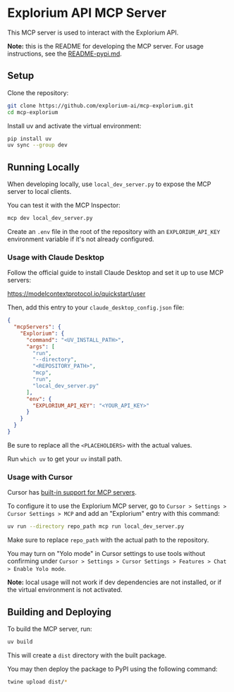 # Explorium API MCP Server
This MCP server is used to interact with the Explorium API.

**Note:** this is the README for developing the MCP server. For usage instructions, see the [README-pypi.md](README-pypi.md).

## Setup

Clone the repository:

```bash
git clone https://github.com/explorium-ai/mcp-explorium.git
cd mcp-explorium
```

Install uv and activate the virtual environment:

```bash
pip install uv
uv sync --group dev
```

## Running Locally

When developing locally, use `local_dev_server.py` to expose the MCP server to local clients.

You can test it with the MCP Inspector:

```bash
mcp dev local_dev_server.py
```

Create an `.env` file in the root of the repository with an
`EXPLORIUM_API_KEY` environment variable if it's not already configured.

### Usage with Claude Desktop

Follow the official guide to install Claude Desktop and set it up to use MCP servers:

https://modelcontextprotocol.io/quickstart/user

Then, add this entry to your `claude_desktop_config.json` file:

```json
{
  "mcpServers": {
    "Explorium": {
      "command": "<UV_INSTALL_PATH>",
      "args": [
        "run",
        "--directory",
        "<REPOSITORY_PATH>",
        "mcp",
        "run",
        "local_dev_server.py"
      ],
      "env": {
        "EXPLORIUM_API_KEY": "<YOUR_API_KEY>"
      }
    }
  }
}
```

Be sure to replace all the `<PLACEHOLDERS>` with the actual values.

Run `which uv` to get your `uv` install path.

### Usage with Cursor

Cursor has [built-in support for MCP servers](https://docs.cursor.com/context/model-context-protocol).

To configure it to use the Explorium MCP server, go to
`Cursor > Settings > Cursor Settings > MCP` and add an "Explorium" entry
with this command:

```bash
uv run --directory repo_path mcp run local_dev_server.py
```

Make sure to replace `repo_path` with the actual path to the repository.

You may turn on "Yolo mode" in Cursor settings to use tools without
confirming under `Cursor > Settings > Cursor Settings > Features > Chat > Enable Yolo mode`.

**Note:** local usage will not work if dev dependencies are not installed,
or if the virtual environment is not activated.

## Building and Deploying

To build the MCP server, run:

```bash
uv build
```

This will create a `dist` directory with the built package.

You may then deploy the package to PyPI using the following command:

```bash
twine upload dist/*
```

